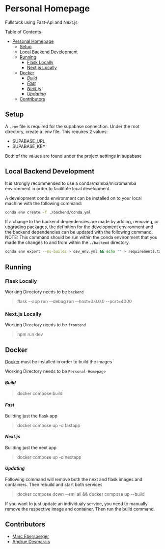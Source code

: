 # Personal Homepage
Fullstack using Fast-Api and Next.js

Table of Contents
- [Personal Homepage](#personal-homepage)
  - [Setup](#setup)
  - [Local Backend Development](#local-backend-development)
  - [Running](#running)
    - [Flask Locally](#flask-locally)
    - [Next.js Locally](#nextjs-locally)
  - [Docker](#docker)
      - [*Build*](#build)
      - [*Fast*](#fast)
      - [*Next.js*](#nextjs)
      - [*Updating*](#updating)
  - [Contributors](#contributors)

## Setup
A `.env` file is required for the supabase connection.
Under the root directory, create a .env file. This requires 2 values:
*   SUPABASE_URL
*   SUPABASE_KEY

Both of the values are found under the project settings in supabase

## Local Backend Development
It is strongly recommended to use a conda/mamba/micromamba environment in order to facilitate local development.

A development conda environment can be installed on to your local machine with the following command:
```bash
conda env create -f ./backend/conda.yml
```

If a change to the backend dependencies are made by adding, removing, or upgrading packages, the definition for the development environment and the backend dependencies can be updated with the following command. NOTE: This command should be run within the conda environment that you made the changes to and from within the `./backend` directory.
```bash
conda env export --no-builds > dev_env.yml && echo "" > requirements.txt && pip list --format=freeze >> requirements.txt
```

## Running

### Flask Locally
Working Directory needs to be `backend`

> flask --app run --debug run --host=0.0.0.0 --port=4000

### Next.js Locally
Working Directory needs to be `frontend`

> npm run dev

## Docker
[Docker](https://www.docker.com/) must be installed in order to build the images

Working Directory needs to be `Personal-Homepage`

#### *Build*
> docker compose build

#### *Fast*
Building just the flask app
> docker compose up -d fastapp

#### *Next.js*
Building just the next app
> docker compose up -d nextapp

#### *Updating*
Following command will remove both the next and flask images and containers. Then rebuild and start both services
> docker compose down --rmi all && docker compose up --build

If you want to just update an individualy service, you need to manually remove the respective image and container. Then run the build command.

## Contributors

-   [Marc Ebersberger](https://github.com/BlueMonkeyQ)
-   [Andrue Desmarais](https://github.com/AndrueGage)
